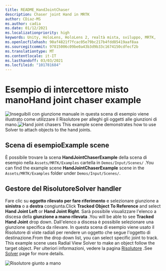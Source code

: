 ```yaml
---
title: README_HandJointChaser
description: Chaser joint Hand in MRTK
author: CDiaz-MS
ms.author: cadia
ms.date: 01/12/2021
ms.localizationpriority: high
keywords: Unity, HoloLens, HoloLens 2, realtà mista, sviluppo, MRTK,
ms.openlocfilehash: 90af4821f7fcac05e79bc217b4fdd85419aaf8aa
ms.sourcegitcommit: 97815006c09be0a43b3d9b33c1674150cdfecf2b
ms.translationtype: MT
ms.contentlocale: it-IT
ms.lasthandoff: 03/03/2021
ms.locfileid: "101781684"
---
```

# <a name="hand-joint-chaser-example"></a><span data-ttu-id="84fc3-104">Esempio di intercettore misto mano</span><span class="sxs-lookup"><span data-stu-id="84fc3-104">Hand joint chaser example</span></span>

<span data-ttu-id="84fc3-105">![Inseguibili con giunzione manuale in ](../images/hand-joint-chaser/MRTK_HandJointChaser_Main.jpg) questa scena di esempio viene illustrato come utilizzare il Risolutore per alleghi gli oggetti alle giunzioni di mano.</span><span class="sxs-lookup"><span data-stu-id="84fc3-105">![Hand joint chasers](../images/hand-joint-chaser/MRTK_HandJointChaser_Main.jpg) This example scene demonstrates how to use Solver to attach objects to the hand joints.</span></span>

## <a name="example-scene"></a><span data-ttu-id="84fc3-106">Scena di esempio</span><span class="sxs-lookup"><span data-stu-id="84fc3-106">Example scene</span></span>

<span data-ttu-id="84fc3-107">È possibile trovare la scena **HandJointChaserExample** della scena di esempio nella `Assets/MRTK/Examples` cartella in `Demos/Input/Scenes/` .</span><span class="sxs-lookup"><span data-stu-id="84fc3-107">You can find the example scene **HandJointChaserExample** scene in the `Assets/MRTK/Examples` folder under `Demos/Input/Scenes/`.</span></span>

## <a name="solver-handler"></a><span data-ttu-id="84fc3-108">Gestore del Risolutore</span><span class="sxs-lookup"><span data-stu-id="84fc3-108">Solver handler</span></span>

<span data-ttu-id="84fc3-109">Fare clic su **oggetto rilevato per fare riferimento** e selezionare giunzione a **sinistra** o a **destra** congiunta.</span><span class="sxs-lookup"><span data-stu-id="84fc3-109">Click **Tracked Object To Reference** and select **Hand Joint Left** or **Hand Joint Right**.</span></span> <span data-ttu-id="84fc3-110">Sarà possibile visualizzare l'elenco a discesa della **giunzione a mano rilevata** .</span><span class="sxs-lookup"><span data-stu-id="84fc3-110">You will be able to see **Tracked Hand Joint** drop down.</span></span> <span data-ttu-id="84fc3-111">Dall'elenco a discesa è possibile selezionare una giunzione specifica da rilevare. In questa scena di esempio viene usato il Risolutore di viste radiali per rendere un oggetto che segue l'oggetto di destinazione.</span><span class="sxs-lookup"><span data-stu-id="84fc3-111">From the drop down list, you can select specific joint to track. This example scene uses Radial View Solver to make an object follow the target object.</span></span> <span data-ttu-id="84fc3-112">Per ulteriori informazioni, vedere la pagina [Risolutore](../ux-building-blocks/solvers/solver.md) .</span><span class="sxs-lookup"><span data-stu-id="84fc3-112">See [Solver](../ux-building-blocks/solvers/solver.md) page for more details.</span></span>

![Risolutore giunto a mano](../images/hand-joint-chaser/MRTK_Solver_HandJoint.jpg)
